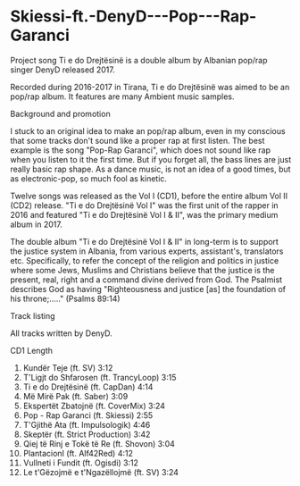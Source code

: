 # Skiessi-ft.-DenyD---Pop---Rap-Garanci
Project song
Ti e do Drejtësinë is a double album by Albanian pop/rap singer DenyD released 2017.

Recorded during 2016-2017 in Tirana, Ti e do Drejtësinë was aimed to be an pop/rap album. It features are many Ambient music samples.

Background and promotion

I stuck to an original idea to make an pop/rap album, even in my conscious that some tracks don't sound like a proper rap at first listen. The best example is the song "Pop-Rap Garanci", which does not sound like rap when you listen to it the first time. But if you forget all, the bass lines are just really basic rap shape. As a dance music, is not an idea of a good times, but as electronic-pop, so much fool as kinetic.

Twelve songs was released as the Vol I (CD1), before the entire album Vol II (CD2) release. "Ti e do Drejtësinë Vol I" was the first unit of the rapper in 2016 and featured "Ti e do Drejtësinë Vol I & II", was the primary medium album in 2017.

The double album "Ti e do Drejtësinë Vol I & II" in long-term is to support the justice system in Albania, from various experts, assistant's, translators etc. Specifically, to refer the concept of the religion and politics in justice where some Jews, Muslims and Christians believe that the justice is the present, real, right and a command divine derived from God. The Psalmist describes God as having "Righteousness and justice [as] the foundation of his throne;....." (Psalms 89:14)

Track listing

All tracks written by DenyD.

CD1                                                                  Length                            
1.    Kundër Teje (ft. SV)                                      3:12
2.    T'Ligjt do Shfarosen (ft. TrancyLoop)                 3:15 
3.    Ti e do Drejtësinë (ft. CapDan)                         4:14
4.    Më Mirë Pak (ft. Saber)                                    3:09   
5.    Ekspertët Zbatojnë (ft. CoverMix)                     3:24
6.    Pop - Rap Garanci (ft. Skiessi)                          2:55
7.    T'Gjithë Ata (ft. Impulsologik)                          4:46
8.    Skeptër (ft. Strict Production)                           3:42
9.    Qiej të Rinj e Tokë të Re (ft. Shovon)                3:04
10.  PlantacionI (ft. Alf42Red)                                 4:12
11.  Vullneti i Fundit (ft. Ogisdi)                              3:12
12.  Le t'Gëzojmë e t'Ngazëllojmë (ft. SV)                 3:24   
